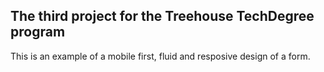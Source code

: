 ## The third project for the Treehouse TechDegree program

This is an example of a mobile first, fluid and resposive design of a form.
